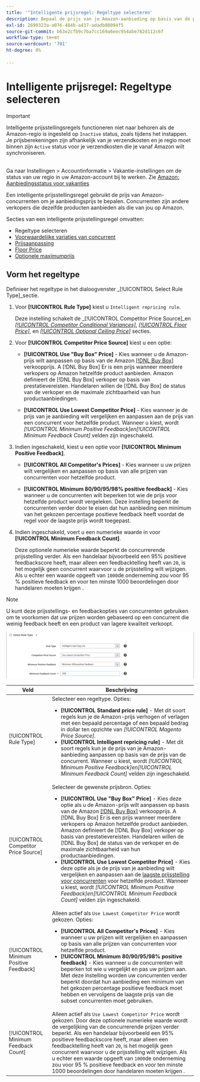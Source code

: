 ```yaml
---
title: '"Intelligente prijsregel: Regeltype selecteren'
description: Bepaal de prijs van je Amazon-aanbieding op basis van de prijs van een concurrent door een intelligente prijsregel te maken.
exl-id: 2690323a-a076-484b-a437-adadb08094f5
source-git-commit: b63e2cfb9c7ba7cc169a6eec954abe782d112c6f
workflow-type: tm+mt
source-wordcount: '701'
ht-degree: 0%

---
```


# Intelligente prijsregel: Regeltype selecteren

>[!IMPORTANT]
>
>Intelligente prijsstellingsregels functioneren niet naar behoren als de Amazon-regio is ingesteld op `Inactive` status, zoals tijdens het instappen. Je prijsberekeningen zijn afhankelijk van je verzendkosten en je regio moet binnen zijn `Active` status voor je verzendkosten die je vanaf Amazon wilt synchroniseren.<br><br>
>
>Ga naar Instellingen > Accountinformatie > Vakantie-instellingen om de status van uw regio in uw Amazon-account bij te werken. Zie [Amazon: Aanbiedingsstatus voor vakanties](https://sellercentral.amazon.com/gp/help/help.html?itemID=200135620/&quot;target=&quot;_blank)

Een intelligente prijsstellingsregel gebruikt de prijs van Amazon-concurrenten om je aanbiedingsprijs te bepalen. Concurrenten zijn andere verkopers die dezelfde producten aanbieden als die van jou op Amazon.

Secties van een intelligente prijsstellingsregel omvatten:

- Regeltype selecteren
- [Voorwaardelijke variaties van concurrent](./competitor-conditional-variances.md)
- [Prijsaanpassing](./price-adjustment.md)
- [Floor Price](./floor-price.md)
- [Optionele maximumprijs](./optional-ceiling-price.md)

## Vorm het regeltype

Definieer het regeltype in het dialoogvenster _[!UICONTROL Select Rule Type]_sectie.

1. Voor **[!UICONTROL Rule Type]** kiest u `Intelligent repricing rule`.

   Deze instelling schakelt de _[!UICONTROL Competitor Price Source]_en [_[!UICONTROL Competitor Conditional Variances]_](./competitor-conditional-variances.md), [_[!UICONTROL Floor Price]_](./floor-price.md), en [_[!UICONTROL Optional Ceiling Price]_](./optional-ceiling-price.md) secties.

1. Voor **[!UICONTROL Competitor Price Source]** kiest u een optie:

   - **[!UICONTROL Use "Buy Box" Price]** - Kies wanneer u de Amazon-prijs wilt aanpassen op basis van de Amazon [[!DNL Buy Box]](./buy-box-competitor-pricing.md) verkoopprijs. A [!DNL Buy Box] Er is een prijs wanneer meerdere verkopers op Amazon hetzelfde product aanbieden. Amazon definieert de [!DNL Buy Box] verkoper op basis van prestatievereisten. Handelaren willen de [!DNL Buy Box] de status van de verkoper en de maximale zichtbaarheid van hun productaanbiedingen.

   - **[!UICONTROL Use Lowest Competitor Price]** - Kies wanneer je de prijs van je aanbieding wilt vergelijken en aanpassen aan de prijs van een concurrent voor hetzelfde product. Wanneer u kiest, wordt _[!UICONTROL Minimum Positive Feedback]_en_[!UICONTROL Minimum Feedback Count]_ velden zijn ingeschakeld.

1. Indien ingeschakeld, kiest u een optie voor **[!UICONTROL Minimum Positive Feedback]**.

   - **[!UICONTROL All Competitor's Prices]** - Kies wanneer u uw prijzen wilt vergelijken en aanpassen op basis van alle prijzen van concurrenten voor hetzelfde product.

   - **[!UICONTROL Minimum 80/90/95/98% positive feedback]** - Kies wanneer u de concurrenten wilt beperken tot wie de prijs voor hetzelfde product wordt vergeleken. Deze instelling beperkt de concurrenten verder door te eisen dat hun aanbieding een minimum van het gekozen percentage positieve feedback heeft voordat de regel voor de laagste prijs wordt toegepast.

1. Indien ingeschakeld, voert u een numerieke waarde in voor **[!UICONTROL Minimum Feedback Count]**.

   Deze optionele numerieke waarde beperkt de concurrerende prijsstelling verder. Als een handelaar bijvoorbeeld een 95% positieve feedbackscore heeft, maar alleen een feedbacktelling heeft van `20`, is het mogelijk geen concurrent waarvoor u de prijsstelling wilt wijzigen. Als u echter een waarde opgeeft van `1000`de onderneming zou voor 95 % positieve feedback en voor ten minste 1000 beoordelingen door handelaren moeten krijgen .

>[!NOTE]
>
>U kunt deze prijsstellings- en feedbackopties van concurrenten gebruiken om te voorkomen dat uw prijzen worden gebaseerd op een concurrent die weinig feedback heeft en een product van lagere kwaliteit verkoopt.

![Intelligente prijsregel - selecteer regeltype](assets/ob-intelligent-price-rule-type.png)

| Veld | Beschrijving |
|--- |--- |
| [!UICONTROL Rule Type] | Selecteer een regeltype. Opties:<ul><li>**[!UICONTROL Standard price rule]** - Met dit soort regels kun je de Amazon-prijs verhogen of verlagen met een bepaald percentage of een bepaald bedrag in dollar ten opzichte van _[!UICONTROL Magento Price Source]_. </li><li>**[!UICONTROL Intelligent repricing rule]** - Met dit soort regels kun je de prijs van je Amazon-aanbieding aanpassen op basis van de prijs van de concurrent. Wanneer u kiest, wordt _[!UICONTROL Minimum Positive Feedback]_en_[!UICONTROL Minimum Feedback Count]_ velden zijn ingeschakeld.</li></ul> |
| [!UICONTROL Competitor Price Source] | Selecteer de gewenste prijsbron. Opties:<ul><li>**[!UICONTROL Use "Buy Box" Price]** - Kies deze optie als u de Amazon-prijs wilt aanpassen op basis van de Amazon [[!DNL Buy Box]](./buy-box-competitor-pricing.md) verkoopprijs. A [!DNL Buy Box] Er is een prijs wanneer meerdere verkopers op Amazon hetzelfde product aanbieden. Amazon definieert de [!DNL Buy Box] verkoper op basis van prestatievereisten. Handelaren willen de [!DNL Buy Box] de status van de verkoper en de maximale zichtbaarheid van hun productaanbiedingen.</li><li>**[!UICONTROL Use Lowest Competitor Price]** - Kies deze optie als je de prijs van je aanbieding wilt vergelijken en aanpassen aan de [laagste prijsstelling voor concurrenten](./lowest-competitor-pricing.md) voor hetzelfde product. Wanneer u kiest, wordt _[!UICONTROL Minimum Positive Feedback]_en_[!UICONTROL Minimum Feedback Count]_ velden zijn ingeschakeld.</li></ul> |
| [!UICONTROL Minimum Positive Feedback] | Alleen actief als `Use Lowest Competitor Price` wordt gekozen. Opties:<ul><li>**[!UICONTROL All Competitor's Prices]** - Kies wanneer u uw prijzen wilt vergelijken en aanpassen op basis van alle prijzen van concurrenten voor hetzelfde product.</li><li>**[!UICONTROL Minimum 80/90/95/98% positive feedback]** - Kies wanneer u de concurrenten wilt beperken tot wie u vergelijkt en pas uw prijzen aan. Met deze instelling worden uw concurrenten verder beperkt doordat hun aanbieding een minimum van het gekozen percentage positieve feedback moet hebben en vervolgens de laagste prijs van die subset concurrenten moet gebruiken.</li></ul> |
| [!UICONTROL Minimum Feedback Count] | Alleen actief als `Use Lowest Competitor Price` wordt gekozen. Door deze optionele numerieke waarde wordt de vergelijking van de concurrerende prijzen verder beperkt. Als een handelaar bijvoorbeeld een 95% positieve feedbackscore heeft, maar alleen een feedbacktelling heeft van `20`, is het mogelijk geen concurrent waarvoor u de prijsstelling wilt wijzigen. Als u echter een waarde opgeeft van `1000`de onderneming zou voor 95 % positieve feedback en voor ten minste 1000 beoordelingen door handelaren moeten krijgen . |

